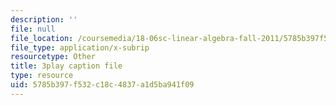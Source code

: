 ```yaml
---
description: ''
file: null
file_location: /coursemedia/18-06sc-linear-algebra-fall-2011/5785b397f532c18c4837a1d5ba941f09_RWvi4Vx4CDc.srt
file_type: application/x-subrip
resourcetype: Other
title: 3play caption file
type: resource
uid: 5785b397-f532-c18c-4837-a1d5ba941f09
---
```

